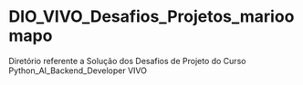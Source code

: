 # DIO_VIVO_Desafios_Projetos_marioomapo
Diretório referente a Solução dos Desafios de Projeto do Curso Python_AI_Backend_Developer VIVO
